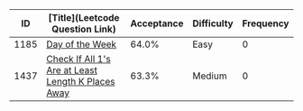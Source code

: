 |ID|[Title](Leetcode Question Link)|Acceptance|Difficulty|Frequency|
|----|-----|----|---|---|
|1185|[Day of the Week]( https://leetcode.com/problems/day-of-the-week)|64.0%|Easy|0|
|1437|[Check If All 1's Are at Least Length K Places Away]( https://leetcode.com/problems/check-if-all-1s-are-at-least-length-k-places-away)|63.3%|Medium|0|
